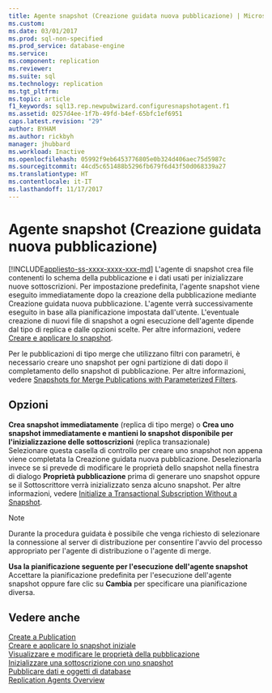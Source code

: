 ```yaml
---
title: Agente snapshot (Creazione guidata nuova pubblicazione) | Microsoft Docs
ms.custom: 
ms.date: 03/01/2017
ms.prod: sql-non-specified
ms.prod_service: database-engine
ms.service: 
ms.component: replication
ms.reviewer: 
ms.suite: sql
ms.technology: replication
ms.tgt_pltfrm: 
ms.topic: article
f1_keywords: sql13.rep.newpubwizard.configuresnapshotagent.f1
ms.assetid: 0257d4ee-1f7b-49fd-b4ef-65bfc1ef6951
caps.latest.revision: "29"
author: BYHAM
ms.author: rickbyh
manager: jhubbard
ms.workload: Inactive
ms.openlocfilehash: 05992f9eb6453776805e0b324d406aec75d5987c
ms.sourcegitcommit: 44cd5c651488b5296fb679f6d43f50d068339a27
ms.translationtype: HT
ms.contentlocale: it-IT
ms.lasthandoff: 11/17/2017
---
```

# <a name="snapshot-agent-new-publication-wizard"></a>Agente snapshot (Creazione guidata nuova pubblicazione)
[!INCLUDE[appliesto-ss-xxxx-xxxx-xxx-md](../../includes/appliesto-ss-xxxx-xxxx-xxx-md.md)] L'agente di snapshot crea file contenenti lo schema della pubblicazione e i dati usati per inizializzare nuove sottoscrizioni. Per impostazione predefinita, l'agente snapshot viene eseguito immediatamente dopo la creazione della pubblicazione mediante Creazione guidata nuova pubblicazione. L'agente verrà successivamente eseguito in base alla pianificazione impostata dall'utente. L'eventuale creazione di nuovi file di snapshot a ogni esecuzione dell'agente dipende dal tipo di replica e dalle opzioni scelte. Per altre informazioni, vedere [Creare e applicare lo snapshot](../../relational-databases/replication/create-and-apply-the-snapshot.md).  
  
 Per le pubblicazioni di tipo merge che utilizzano filtri con parametri, è necessario creare uno snapshot per ogni partizione di dati dopo il completamento dello snapshot di pubblicazione. Per altre informazioni, vedere [Snapshots for Merge Publications with Parameterized Filters](../../relational-databases/replication/snapshots-for-merge-publications-with-parameterized-filters.md).  
  
## <a name="options"></a>Opzioni  
 **Crea snapshot immediatamente** (replica di tipo merge) o **Crea uno snapshot immediatamente e mantieni lo snapshot disponibile per l'inizializzazione delle sottoscrizioni** (replica transazionale)  
 Selezionare questa casella di controllo per creare uno snapshot non appena viene completata la Creazione guidata nuova pubblicazione. Deselezionarla invece se si prevede di modificare le proprietà dello snapshot nella finestra di dialogo **Proprietà pubblicazione** prima di generare uno snapshot oppure se il Sottoscrittore verrà inizializzato senza alcuno snapshot. Per altre informazioni, vedere [Initialize a Transactional Subscription Without a Snapshot](../../relational-databases/replication/initialize-a-transactional-subscription-without-a-snapshot.md).  
  
> [!NOTE]  
>  Durante la procedura guidata è possibile che venga richiesto di selezionare la connessione al server di distribuzione per consentire l'avvio del processo appropriato per l'agente di distribuzione o l'agente di merge.  
  
 **Usa la pianificazione seguente per l'esecuzione dell'agente snapshot**  
 Accettare la pianificazione predefinita per l'esecuzione dell'agente snapshot oppure fare clic su **Cambia** per specificare una pianificazione diversa.  
  
## <a name="see-also"></a>Vedere anche  
 [Create a Publication](../../relational-databases/replication/publish/create-a-publication.md)   
 [Creare e applicare lo snapshot iniziale](../../relational-databases/replication/create-and-apply-the-initial-snapshot.md)   
 [Visualizzare e modificare le proprietà della pubblicazione](../../relational-databases/replication/publish/view-and-modify-publication-properties.md)   
 [Inizializzare una sottoscrizione con uno snapshot](../../relational-databases/replication/initialize-a-subscription-with-a-snapshot.md)   
 [Pubblicare dati e oggetti di database](../../relational-databases/replication/publish/publish-data-and-database-objects.md)   
 [Replication Agents Overview](../../relational-databases/replication/agents/replication-agents-overview.md)  
  
  
